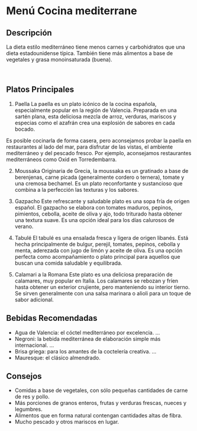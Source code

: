 # Menú Cocina mediterrane


## Descripción

La dieta estilo mediterráneo tiene menos carnes y carbohidratos que una dieta estadounidense típica. También tiene más alimentos a base de vegetales y grasa monoinsaturada (buena). 

​
## Platos Principales

1. Paella
La paella es un plato icónico de la cocina española, especialmente popular en la región de Valencia. Preparada en una sartén plana, esta deliciosa mezcla de arroz, verduras, mariscos y especias como el azafrán crea una explosión de sabores en cada bocado.

Es posible cocinarla de forma casera, pero aconsejamos probar la paella en restaurantes al lado del mar, para disfrutar de las vistas, el ambiente mediterráneo y del pescado fresco. Por ejemplo, aconsejamos restaurantes mediterráneos como Oxid en Torredembarra. 

2. Moussaka
Originaria de Grecia, la moussaka es un gratinado a base de berenjenas, carne picada (generalmente cordero o ternera), tomate y una cremosa bechamel. Es un plato reconfortante y sustancioso que combina a la perfección las texturas y los sabores.

3. Gazpacho
Este refrescante y saludable plato es una sopa fría de origen español. El gazpacho se elabora con tomates maduros, pepinos, pimientos, cebolla, aceite de oliva y ajo, todo triturado hasta obtener una textura suave. Es una opción ideal para los días calurosos de verano.

4. Tabulé
El tabulé es una ensalada fresca y ligera de origen libanés. Está hecha principalmente de bulgur, perejil, tomates, pepinos, cebolla y menta, aderezada con jugo de limón y aceite de oliva. Es una opción perfecta como acompañamiento o plato principal para aquellos que buscan una comida saludable y equilibrada.

5. Calamari a la Romana
Este plato es una deliciosa preparación de calamares, muy popular en Italia. Los calamares se rebozan y fríen hasta obtener un exterior crujiente, pero manteniendo su interior tierno. Se sirven generalmente con una salsa marinara o alioli para un toque de sabor adicional.

## Bebidas Recomendadas

- Agua de Valencia: el cóctel mediterráneo por excelencia. ...
- Negroni: la bebida mediterránea de elaboración simple más internacional. ...
- Brisa griega: para los amantes de la coctelería creativa. ...
- Mauresque: el clásico almendrado.

## Consejos

* Comidas a base de vegetales, con sólo pequeñas cantidades de carne de res y pollo.
* Más porciones de granos enteros, frutas y verduras frescas, nueces y legumbres.
* Alimentos que en forma natural contengan cantidades altas de fibra.
* Mucho pescado y otros mariscos en lugar.